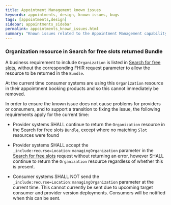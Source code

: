 ```yaml
---
title: Appointment Management known issues
keywords: appointments, design, known issues, bugs
tags: [appointments,design]
sidebar: appointments_sidebar
permalink: appointments_known_issues.html
summary: "Known issues related to the Appointment Management capability"
---
```


### Organization resource in Search for free slots returned Bundle

A business requirement to include `Organization` is listed in [Search for free slots](appointments_use_case_search_for_free_slots.html), without the corresponding FHIR request parameter to allow the resource to be returned in the `Bundle`.

At the current time consumer systems are using this `Organization` resource in their appointment booking products and so this cannot immediately be removed.

In order to ensure the known issue does not cause problems for providers or consumers, and to support a transition to fixing the issue, the following requirements apply for the current time:

- Provider systems SHALL continue to return the `Organization` resource in the Search for free slots `Bundle`, except where no matching `Slot` resources were found

- Provider systems SHALL accept the `_include:recurse=Location:managingOrganization` parameter in the [Search for free slots](appointments_use_case_search_for_free_slots.html) request without returning an error, however SHALL continue to return the `Organization` resource regardless of whether this is present.

- Consumer systems SHALL NOT send the `_include:recurse=Location:managingOrganization` parameter at the current time.  This cannot currently be sent due to upcoming target consumer and provider version deployments.  Consumers will be notified when this can be sent.
